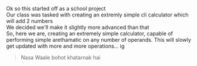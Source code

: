 Ok so this started off as a school project  
Our class was tasked with creating an extremly simple cli calculator which will add 2 numbers  
We decided we'll make it slightly more advanced than that  
So, here we are, creating an extremely simple calculator, capable of performing simple arethamatic on any number of operands.
This will slowly get updated with more and more operations... ig

>Nasa Waale bohot khatarnak hai
